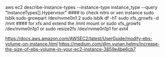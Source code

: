 aws ec2 describe-instance-types --instance-type instance_type --query "InstanceTypes[].Hypervisor" #### to check nitro or xen instance
sudo lsblk
sudo growpart /dev/nvme0n1 2
sudo lsblk
df -hT
sudo xfs_growfs -d /mnt #### for xfs and extend the /mnt  mount
or 
sudo xfs_growfs /dev/nvme0n1p1
or
sudo resize2fs /dev/nvme0n1p1 for ext4








https://docs.aws.amazon.com/AWSEC2/latest/UserGuide/modify-ebs-volume-on-instance.html
https://medium.com/@m.yunan.helmy/increase-the-size-of-ebs-volume-in-your-ec2-instance-3859e4be6cb7

